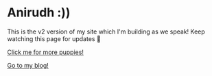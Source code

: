 # Anirudh :))

This is the v2 version of my site which I'm building as we speak!
Keep watching this page for updates :eyes:

[Click me for more puppies!](https://www.google.com/search?q=puppy&tbm=isch)

[Go to my blog!](hyperref:blog)
